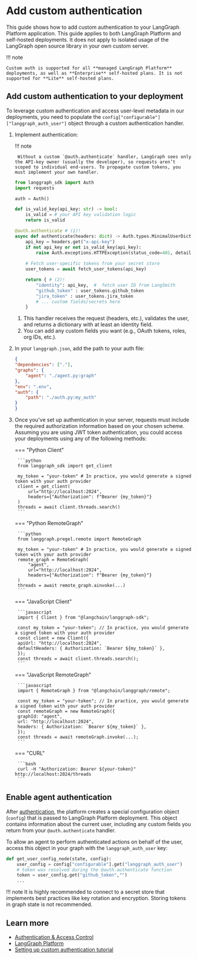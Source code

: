 # Add custom authentication

This guide shows how to add custom authentication to your LangGraph Platform application. This guide applies to both LangGraph Platform and self-hosted deployments. It does not apply to isolated usage of the LangGraph open source library in your own custom server.

!!! note

    Custom auth is supported for all **managed LangGraph Platform** deployments, as well as **Enterprise** self-hosted plans. It is not supported for **Lite** self-hosted plans.

## Add custom authentication to your deployment

To leverage custom authentication and access user-level metadata in our deployments, you need to populate the `config["configurable"]["langgraph_auth_user"]` object through a custom authentication handler.

1. Implement authentication:

    !!! note

        Without a custom `@auth.authenticate` handler, LangGraph sees only the API-key owner (usually the developer), so requests aren’t scoped to individual end-users. To propagate custom tokens, you must implement your own handler.

    ```python
    from langgraph_sdk import Auth
    import requests

    auth = Auth()

    def is_valid_key(api_key: str) -> bool:
        is_valid = # your API key validation logic
        return is_valid

    @auth.authenticate # (1)!
    async def authenticate(headers: dict) -> Auth.types.MinimalUserDict:
        api_key = headers.get("x-api-key")
        if not api_key or not is_valid_key(api_key):
            raise Auth.exceptions.HTTPException(status_code=401, detail="Invalid API key")
        
        # Fetch user-specific tokens from your secret store  
        user_tokens = await fetch_user_tokens(api_key)

        return { # (2)!
            "identity": api_key,  #  fetch user ID from LangSmith 
            "github_token" : user_tokens.github_token
            "jira_token" : user_tokens.jira_token
            # ... custom fields/secrets here
        }
    ```

    1. This handler receives the request (headers, etc.), validates the user, and returns a dictionary with at least an identity field.
    2. You can add any custom fields you want (e.g., OAuth tokens, roles, org IDs, etc.).

2. In your `langgraph.json`, add the path to your auth file:

    ```json hl_lines="7-9"
    {
    "dependencies": ["."],
    "graphs": {
        "agent": "./agent.py:graph"
    },
    "env": ".env",
    "auth": {
        "path": "./auth.py:my_auth"
    }
    }
    ```

3. Once you've set up authentication in your server, requests must include the required authorization information based on your chosen scheme. Assuming you are using JWT token authentication, you could access your deployments using any of the following methods:

    === "Python Client"

        ```python
        from langgraph_sdk import get_client

        my_token = "your-token" # In practice, you would generate a signed token with your auth provider
        client = get_client(
            url="http://localhost:2024",
            headers={"Authorization": f"Bearer {my_token}"}
        )
        threads = await client.threads.search()
        ```

    === "Python RemoteGraph"

        ```python
        from langgraph.pregel.remote import RemoteGraph
        
        my_token = "your-token" # In practice, you would generate a signed token with your auth provider
        remote_graph = RemoteGraph(
            "agent",
            url="http://localhost:2024",
            headers={"Authorization": f"Bearer {my_token}"}
        )
        threads = await remote_graph.ainvoke(...)
        ```

    === "JavaScript Client"

        ```javascript
        import { Client } from "@langchain/langgraph-sdk";

        const my_token = "your-token"; // In practice, you would generate a signed token with your auth provider
        const client = new Client({
        apiUrl: "http://localhost:2024",
        defaultHeaders: { Authorization: `Bearer ${my_token}` },
        });
        const threads = await client.threads.search();
        ```

    === "JavaScript RemoteGraph"

        ```javascript
        import { RemoteGraph } from "@langchain/langgraph/remote";

        const my_token = "your-token"; // In practice, you would generate a signed token with your auth provider
        const remoteGraph = new RemoteGraph({
        graphId: "agent",
        url: "http://localhost:2024",
        headers: { Authorization: `Bearer ${my_token}` },
        });
        const threads = await remoteGraph.invoke(...);
        ```

    === "CURL"

        ```bash
        curl -H "Authorization: Bearer ${your-token}" http://localhost:2024/threads
        ```

## Enable agent authentication

After [authentication](#add-custom-authentication-to-your-deployment), the platform creates a special configuration object (`config`) that is passed to LangGraph Platform deployment. This object contains information about the current user, including any custom fields you return from your `@auth.authenticate` handler.

To allow an agent to perform authenticated actions on behalf of the user, access this object in your graph with the `langgraph_auth_user` key:

```python
def get_user_config_node(state, config):
    user_config = config["configurable"].get("langgraph_auth_user")
    # token was resolved during the @auth.authenticate function
    token = user_config.get("github_token","") 
    ...
```

!!! note
    It is highly recommended to connect to a secret store that implements best practices like key rotation and encryption. Storing tokens in graph state is not recommended.

## Learn more

* [Authentication & Access Control](../../concepts/auth.md)
* [LangGraph Platform](../../concepts/langgraph_platform.md)
* [Setting up custom authentication tutorial](../../tutorials/auth/getting_started.md)